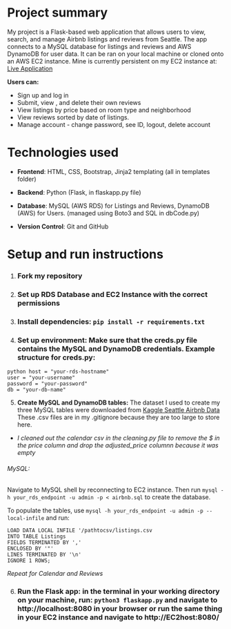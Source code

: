 # Project summary
My project is a Flask-based web application that allows users to view, search, and manage Airbnb listings and reviews from Seattle. The app connects to a MySQL database for listings and reviews and AWS DynamoDB for user data. It can be ran on your local machine or cloned onto an AWS EC2 instance. Mine is currently persistent on my EC2 instance at: [Live Application](http://34.238.151.33:8080/)

**Users can:**
- Sign up and log in
- Submit, view , and delete their own reviews
- View listings by price based on room type and neighborhood
- View reviews sorted by date of listings.
- Manage account - change password, see ID, logout, delete account

# Technologies used
- **Frontend**: HTML, CSS, Bootstrap, Jinja2 templating (all in templates folder)

- **Backend**: Python (Flask, in flaskapp.py file)

- **Database**: MySQL (AWS RDS) for Listings and Reviews, DynamoDB (AWS) for Users. (managed using Boto3 and SQL in dbCode.py)

- **Version Control**: Git and GitHub 


# Setup and run instructions

1. ### **Fork my repository**
2. ### **Set up RDS Database and EC2 Instance with the correct permissions**
3. ### **Install dependencies:** ```pip install -r requirements.txt```
4. ### **Set up environment:** Make sure that the creds.py file contains the MySQL and DynamoDB credentials. Example structure for creds.py: 
```
python host = "your-rds-hostname"
user = "your-username"
password = "your-password"
db = "your-db-name"
```
5. **Create MySQL and DynamoDB tables:** The dataset I used to create my three MySQL tables were downloaded from [Kaggle Seattle Airbnb Data](https://www.kaggle.com/datasets/swsw1717/seatle-airbnb-open-data-sql-project?select=calendar.csv) These .csv files are in my .gitignore because they are too large to store here.

* *I cleaned out the calendar csv in the cleaning.py file to remove the $ in the price column and drop the adjusted_price columnn because it was empty*

###### MySQL: 
Navigate to MySQL shell by reconnecting to EC2 instance. Then run ```mysql -h your_rds_endpoint -u admin -p < airbnb.sql``` to create the database.

To populate the tables, use
```mysql -h your_rds_endpoint -u admin -p --local-infile```
and run: 

```
LOAD DATA LOCAL INFILE '/pathtocsv/listings.csv
INTO TABLE Listings
FIELDS TERMINATED BY ',' 
ENCLOSED BY '"'
LINES TERMINATED BY '\n'
IGNORE 1 ROWS;
```
*Repeat for Calendar and Reviews*

6. ### **Run the Flask app:** in the terminal in your working directory on your machine, run: ```python3 flaskapp.py``` and navigate to http://localhost:8080 in your browser or run the same thing in your EC2 instance and navigate to http://EC2host:8080/